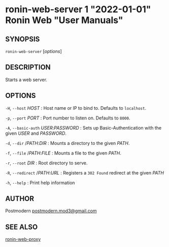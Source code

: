 # ronin-web-server 1 "2022-01-01" Ronin Web "User Manuals"

## SYNOPSIS

`ronin-web-server` [*options*]

## DESCRIPTION

Starts a web server.

## OPTIONS

`-H`, `--host` *HOST*
: Host name or IP to bind to. Defaults to `localhost`.

`-p`, `--port` *PORT*
: Port number to listen on. Defaults to `8000`.

`-A`, `--basic-auth` *USER*:*PASSWORD*
: Sets up Basic-Authentication with the given *USER* and *PASSWORD*.

`-d`, `--dir` /*PATH*:*DIR*
: Mounts a directory to the given *PATH*.

`-f`, `--file` /*PATH*:*FILE*
: Mounts a file to the given *PATH*.

`-r`, `--root` *DIR*
: Root directory to serve.

`-R`, `--redirect` /*PATH*:*URL*
: Registers a `302 Found` redirect at the given *PATH*

`-h`, `--help`
: Print help information

## AUTHOR

Postmodern <postmodern.mod3@gmail.com>

## SEE ALSO

[ronin-web-proxy](ronin-web-proxy.1.md)